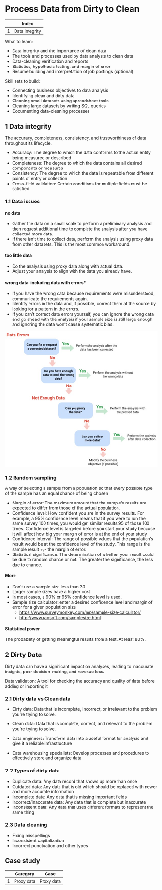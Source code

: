 # Process Data from Dirty to Clean

| |Index|
|---|---|
|1|Data integrity|



What to learn:
- Data integrity and the importance of clean data
- The tools and processes used by data analysts to clean data
- Data-cleaning verification and reports
- Statistics, hypothesis testing, and margin of error
- Resume building and interpretation of job postings (optional)

Skill sets to build:
- Connecting business objectives to data analysis
- Identifying clean and dirty data
- Cleaning small datasets using spreadsheet tools
- Cleaning large datasets by writing SQL queries
- Documenting data-cleaning processes

## 1 Data integrity
The accuracy, completeness, consistency, and trustworthiness of data throughout its lifecycle.
- Accuracy: The degree to which the data conforms to the actual entity being measured or described
- Completeness: The degree to which the data contains all desired components or measures
- Consistency: The degree to which the data is repeatable from different points of entry or collection
- Cross-field validation: Certain conditions for multiple fields must be satisfied

### 1.1 Data issues

#### no data
- Gather the data on a small scale to perform a preliminary analysis and then request additional time to complete the analysis after you have collected more data. 
- If there isn’t time to collect data, perform the analysis using proxy data from other datasets. This is the most common workaround.

#### too little data
- Do the analysis using proxy data along with actual data.
- Adjust your analysis to align with the data you already have.

#### wrong data, including data with errors*
- If you have the wrong data because requirements were misunderstood, communicate the requirements again.
- Identify errors in the data and, if possible, correct them at the source by looking for a pattern in the errors.
- If you can’t correct data errors yourself, you can ignore the wrong data and go ahead with the analysis if your sample size is still large enough and ignoring the data won’t cause systematic bias. 

![Data Error](https://github.com/barneywill/google_data_analytics_certificate/blob/main/imgs/data_errors.jpg)


### 1.2 Random sampling
A way of selecting a sample from a population so that every possible type of the sample has an equal chance of being chosen
- Margin of error: The maximum amount that the sample’s results are expected to differ from those of the actual population.
- Confidence level: How confident you are in the survey results. For example, a 95% confidence level means that if you were to run the same survey 100 times, you would get similar results 95 of those 100 times. Confidence level is targeted before you start your study because it will affect how big your margin of error is at the end of your study. 
- Confidence interval: The range of possible values that the population’s result would be at the confidence level of the study. This range is the sample result +/- the margin of error.
- Statistical significance: The determination of whether your result could be due to random chance or not. The greater the significance, the less due to chance.

#### More
- Don’t use a sample size less than 30.
- Larger sample sizes have a higher cost
- In most cases, a 90% or 95% confidence level is used.
- Sample size calculator: enter a desired confidence level and margin of error for a given population size
  - https://www.surveymonkey.com/mp/sample-size-calculator/
  - http://www.raosoft.com/samplesize.html

#### Statistical power
The probability of getting meaningful results from a test. At least 80%.

## 2 Dirty Data
Dirty data can have a significant impact on analyses, leading to inaccurate insights, poor decision-making, and revenue loss.

Data validation: A tool for checking the accuracy and quality of data before adding or importing it

### 2.1 Dirty data vs Clean data
- Dirty data: Data that is incomplete, incorrect, or irrelevant to the problem you're trying to solve.
- Clean data: Data that is complete, correct, and relevant to the problem you're trying to solve.

- Data engineers: Transform data into a useful format for analysis and give it a reliable infrastructure
- Data warehousing specialists: Develop processes and procedures to effectively store and organize data

### 2.2 Types of dirty data
- Duplicate data: Any data record that shows up more than once
- Outdated data: Any data that is old which should be replaced with newer and more accurate information
- Incomplete data: Any data that is missing important fields
- Incorrect/inaccurate data: Any data that is complete but inaccurate
- Inconsistent data: Any data that uses different formats to represent the same thing

### 2.3 Data cleaning
- Fixing misspellings
- Inconsistent capitalization
- Incorrect punctuation and other types



## Case study
| |Category|Case|
|---|---|---|
|1|Proxy data|Proxy data|
